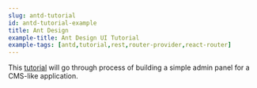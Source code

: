 ```yaml
---
slug: antd-tutorial
id: antd-tutorial-example
title: Ant Design
example-title: Ant Design UI Tutorial
example-tags: [antd,tutorial,rest,router-provider,react-router]
---
```


This [tutorial](/docs/tutorials/ant-design-tutorial/) will go through process of building a simple admin panel for a CMS-like application.
<br/>

<StackblitzExample path="tutorial-antd" />
